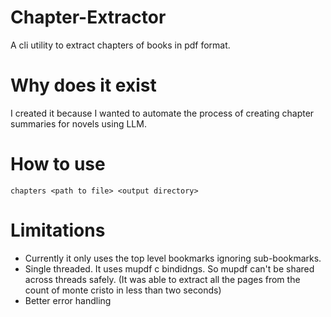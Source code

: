 # Chapter-Extractor
A cli utility to extract chapters of books in pdf format.

# Why does it exist
I created it because I wanted to automate the process of creating chapter
summaries for novels using LLM.

# How to use
```chapters <path to file> <output directory>```

# Limitations
- Currently it only uses the top level bookmarks ignoring sub-bookmarks.
- Single threaded. It uses mupdf c bindidngs. So mupdf can't be shared across
threads safely. (It was able to extract all the pages from the count of monte
cristo in less than two seconds)
- Better error handling
